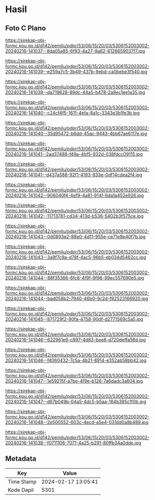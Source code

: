 # Hasil

## Foto C Plano

https://sirekap-obj-formc.kpu.go.id/d142/pemilu/pdpr/53/06/15/20/03/5306152003002-20240216-141037--8da05a85-6f93-4a27-9a82-6126659037f7.jpg

https://sirekap-obj-formc.kpu.go.id/d142/pemilu/pdpr/53/06/15/20/03/5306152003002-20240216-141039--e259a7c5-3b49-437b-9ebd-ca0bebe3f540.jpg

https://sirekap-obj-formc.kpu.go.id/d142/pemilu/pdpr/53/06/15/20/03/5306152003002-20240216-141039--da719628-89dc-44a5-b478-2a9ec1ee1a35.jpg

https://sirekap-obj-formc.kpu.go.id/d142/pemilu/pdpr/53/06/15/20/03/5306152003002-20240216-141040--c24cf4f5-1611-4efa-8a1c-3343e3b1fe3b.jpg

https://sirekap-obj-formc.kpu.go.id/d142/pemilu/pdpr/53/06/15/20/03/5306152003002-20240216-141040--35d95472-b6dd-45ac-9443-4bb67ae6117e.jpg

https://sirekap-obj-formc.kpu.go.id/d142/pemilu/pdpr/53/06/15/20/03/5306152003002-20240216-141041--2ad37488-f49a-4bf5-932d-038fdcc09115.jpg

https://sirekap-obj-formc.kpu.go.id/d142/pemilu/pdpr/53/06/15/20/03/5306152003002-20240216-141041--d437a588-92f1-4193-833e-0df14cdea2f4.jpg

https://sirekap-obj-formc.kpu.go.id/d142/pemilu/pdpr/53/06/15/20/03/5306152003002-20240216-141042--906040f4-4ef9-4a81-914f-6da1a452e926.jpg

https://sirekap-obj-formc.kpu.go.id/d142/pemilu/pdpr/53/06/15/20/03/5306152003002-20240216-141042--11713781-cd34-413d-b536-5402b3f575ce.jpg

https://sirekap-obj-formc.kpu.go.id/d142/pemilu/pdpr/53/06/15/20/03/5306152003002-20240216-141043--0d0893e2-88e0-4d11-955e-ce71e8e40f7b.jpg

https://sirekap-obj-formc.kpu.go.id/d142/pemilu/pdpr/53/06/15/20/03/5306152003002-20240216-141043--3a9f7c9a-d78f-4ac5-96b5-eb034d5462cc.jpg

https://sirekap-obj-formc.kpu.go.id/d142/pemilu/pdpr/53/06/15/20/03/5306152003002-20240216-141044--88f35366-6fc8-4f9f-9f96-99ec557690e5.jpg

https://sirekap-obj-formc.kpu.go.id/d142/pemilu/pdpr/53/06/15/20/03/5306152003002-20240216-141044--bad058b2-7940-46b0-9c2d-f92523166920.jpg

https://sirekap-obj-formc.kpu.go.id/d142/pemilu/pdpr/53/06/15/20/03/5306152003002-20240216-141045--871729f2-90fa-4758-90df-d2771569c5a5.jpg

https://sirekap-obj-formc.kpu.go.id/d142/pemilu/pdpr/53/06/15/20/03/5306152003002-20240216-141046--622961e9-c897-4d83-bee8-d720deffa56d.jpg

https://sirekap-obj-formc.kpu.go.id/d142/pemilu/pdpr/53/06/15/20/03/5306152003002-20240216-141046--f4060432-7c5a-4b21-8914-e352ab58bb42.jpg

https://sirekap-obj-formc.kpu.go.id/d142/pemilu/pdpr/53/06/15/20/03/5306152003002-20240216-141047--1e59215f-a7be-4f9e-b126-7a6dadc3a604.jpg

https://sirekap-obj-formc.kpu.go.id/d142/pemilu/pdpr/53/06/15/20/03/5306152003002-20240216-141047--d67b049b-04a5-4dc5-b5aa-164b395c1f0b.jpg

https://sirekap-obj-formc.kpu.go.id/d142/pemilu/pdpr/53/06/15/20/03/5306152003002-20240216-141048--2e500552-603c-4ecd-a5e4-031dd0a8b489.jpg

https://sirekap-obj-formc.kpu.go.id/d142/pemilu/pdpr/53/06/15/20/03/5306152003002-20240216-141038--f0711106-7071-4a25-b291-80ffb34a0dde.jpg


## Metadata

| Key        | Value               |
| ---------- | ------------------- |
| Time Stamp | 2024-02-17 13:05:41 |
| Kode Dapil | 5301                |



